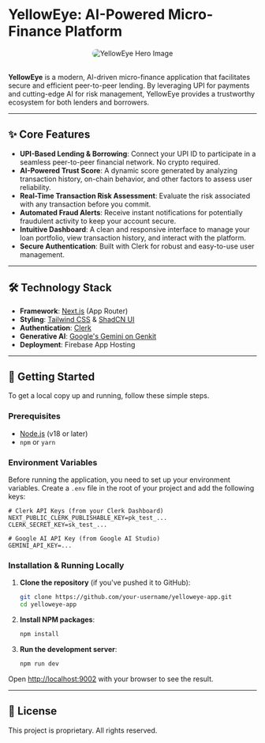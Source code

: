 # YellowEye: AI-Powered Micro-Finance Platform

<div align="center">
  <img src="https://picsum.photos/seed/finance-hero/800/400" alt="YellowEye Hero Image" data-ai-hint="finance technology abstract" style="border-radius: 12px;"/>
</div>

<br/>

**YellowEye** is a modern, AI-driven micro-finance application that facilitates secure and efficient peer-to-peer lending. By leveraging UPI for payments and cutting-edge AI for risk management, YellowEye provides a trustworthy ecosystem for both lenders and borrowers.

---

## ✨ Core Features

- **UPI-Based Lending & Borrowing**: Connect your UPI ID to participate in a seamless peer-to-peer financial network. No crypto required.
- **AI-Powered Trust Score**: A dynamic score generated by analyzing transaction history, on-chain behavior, and other factors to assess user reliability.
- **Real-Time Transaction Risk Assessment**: Evaluate the risk associated with any transaction before you commit.
- **Automated Fraud Alerts**: Receive instant notifications for potentially fraudulent activity to keep your account secure.
- **Intuitive Dashboard**: A clean and responsive interface to manage your loan portfolio, view transaction history, and interact with the platform.
- **Secure Authentication**: Built with Clerk for robust and easy-to-use user management.

---

## 🛠️ Technology Stack

- **Framework**: [Next.js](https://nextjs.org/) (App Router)
- **Styling**: [Tailwind CSS](https://tailwindcss.com/) & [ShadCN UI](https://ui.shadcn.com/)
- **Authentication**: [Clerk](https://clerk.com/)
- **Generative AI**: [Google's Gemini on Genkit](https://firebase.google.com/docs/genkit)
- **Deployment**: Firebase App Hosting

---

## 🚀 Getting Started

To get a local copy up and running, follow these simple steps.

### Prerequisites

- [Node.js](https://nodejs.org/) (v18 or later)
- `npm` or `yarn`

### Environment Variables

Before running the application, you need to set up your environment variables. Create a `.env` file in the root of your project and add the following keys:

```.env
# Clerk API Keys (from your Clerk Dashboard)
NEXT_PUBLIC_CLERK_PUBLISHABLE_KEY=pk_test_...
CLERK_SECRET_KEY=sk_test_...

# Google AI API Key (from Google AI Studio)
GEMINI_API_KEY=...
```

### Installation & Running Locally

1.  **Clone the repository** (if you've pushed it to GitHub):
    ```sh
    git clone https://github.com/your-username/yelloweye-app.git
    cd yelloweye-app
    ```

2.  **Install NPM packages**:
    ```sh
    npm install
    ```

3.  **Run the development server**:
    ```sh
    npm run dev
    ```

Open [http://localhost:9002](http://localhost:9002) with your browser to see the result.

---

## 📄 License

This project is proprietary. All rights reserved.

